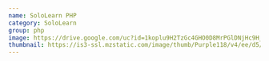 ```yaml
---
name: SoloLearn PHP
category: SoloLearn
group: php
image: https://drive.google.com/uc?id=1koplu9H2TzGc4GHO0D8MrPGlDNjHc9H_
thumbnail: https://is3-ssl.mzstatic.com/image/thumb/Purple118/v4/ee/d5/dc/eed5dcea-f113-c54e-8993-2439e8a11ec0/source/512x512bb.jpg
---
```

